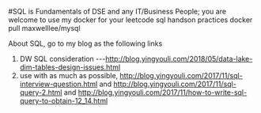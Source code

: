 #SQL is Fundamentals of DSE and any IT/Business People; you are welcome to use my docker for your leetcode sql handson practices
docker pull maxwelllee/mysql

About SQL, go to my blog as the following links

1. DW SQL consideration ---http://blog.yingyouli.com/2018/05/data-lake-dim-tables-design-issues.html
2. use with as much as possible, http://blog.yingyouli.com/2017/11/sql-interview-question.html
and http://blog.yingyouli.com/2017/11/sql-query-2.html
and http://blog.yingyouli.com/2017/11/how-to-write-sql-query-to-obtain-12_14.html
